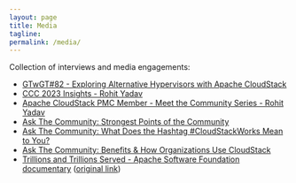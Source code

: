 ```yaml
---
layout: page
title: Media
tagline:
permalink: /media/
---
```


Collection of interviews and media engagements:

- [GTwGT\#82 - Exploring Alternative Hypervisors with Apache CloudStack](https://www.youtube.com/watch?v=WR2wKmgonDY)
- [CCC 2023 Insights - Rohit Yadav](https://youtu.be/GUa6gyUTwCo?si=5GcF2j6b9Dxso26A)
- [Apache CloudStack PMC Member - Meet the Community Series - Rohit Yadav](https://www.youtube.com/watch?v=VNYls4_zFks)
- [Ask The Community: Strongest Points of the Community](https://youtu.be/LtAmy12L58M?si=WSIMTzzjU1Ghwooo&t=45)
- [Ask The Community: What Does the Hashtag #CloudStackWorks Mean to You?](https://youtu.be/XkB0DdinNuw?si=sMY1buszuMJGCitB&t=39)
- [Ask The Community: Benefits & How Organizations Use CloudStack](https://youtu.be/9ASz4pmuVsE?si=afI7a_oF2EtYjrcO&t=25)
- [Trillions and Trillions Served - Apache Software Foundation documentary](https://ghostarchive.org/varchive/JUt2nb0mgwg) ([original link](https://www.youtube.com/watch?v=JUt2nb0mgwg))
